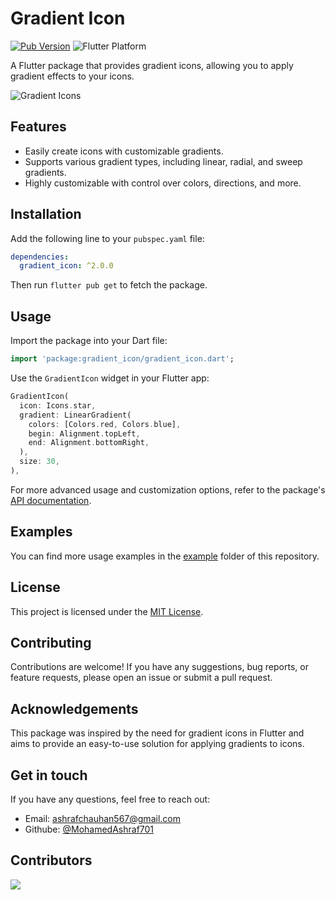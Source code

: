 

# Gradient Icon

[![Pub Version](https://img.shields.io/pub/v/gradient_icon.svg)](https://pub.dev/packages/gradient_icon)
![Flutter Platform](https://img.shields.io/badge/platform-flutter-yellow)

A Flutter package that provides gradient icons, allowing you to apply gradient effects to your icons.

![Gradient Icons](https://github.com/MohamedAshraf701/gradientcolor/assets/92545354/a7584ded-db99-473c-b91a-22465c89b753)


## Features

- Easily create icons with customizable gradients.
- Supports various gradient types, including linear, radial, and sweep gradients.
- Highly customizable with control over colors, directions, and more.

## Installation

Add the following line to your `pubspec.yaml` file:

```yaml
dependencies:
  gradient_icon: ^2.0.0
```

Then run `flutter pub get` to fetch the package.

## Usage

Import the package into your Dart file:

```dart
import 'package:gradient_icon/gradient_icon.dart';
```

Use the `GradientIcon` widget in your Flutter app:

```dart
GradientIcon(
  icon: Icons.star,
  gradient: LinearGradient(
    colors: [Colors.red, Colors.blue],
    begin: Alignment.topLeft,
    end: Alignment.bottomRight,
  ),
  size: 30,
),
```

For more advanced usage and customization options, refer to the package's [API documentation](https://pub.dev/documentation/gradient_icon/latest/gradient_icon/GradientIcon-class.html).

## Examples

You can find more usage examples in the [example](example) folder of this repository.

## License

This project is licensed under the [MIT License](https://zaid.digital).

## Contributing

Contributions are welcome! If you have any suggestions, bug reports, or feature requests, please open an issue or submit a pull request.

## Acknowledgements

This package was inspired by the need for gradient icons in Flutter and aims to provide an easy-to-use solution for applying gradients to icons.

## Get in touch

If you have any questions, feel free to reach out:

- Email: ashrafchauhan567@gmail.com
- Githube: [@MohamedAshraf701](https://github.com/MohamedAshraf701)

  
## Contributors

<a href="https://github.com/MohamedAshraf701/gradientcolor/graphs/contributors">
  <img src="https://contrib.rocks/image?repo=MohamedAshraf701/gradientcolor" />
</a>

